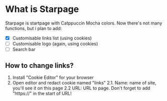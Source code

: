 # What is Starpage
Starpage is startpage with Catppuccin Mocha colors. Now there's not many functions, but i plan to add:
- [x] Customisable links list (using cookies)
- [ ] Customisable logo (again, using cookies)
- [ ] Search bar

## How to change links?
1. Install "Cookie Editor" for your browser
2. Open editor and redact cookie named "links"
2.1. Name: name of site, you'll see it on this page
2.2 URL: URL to page. Don't forget to add "https://" in the start of URL! 